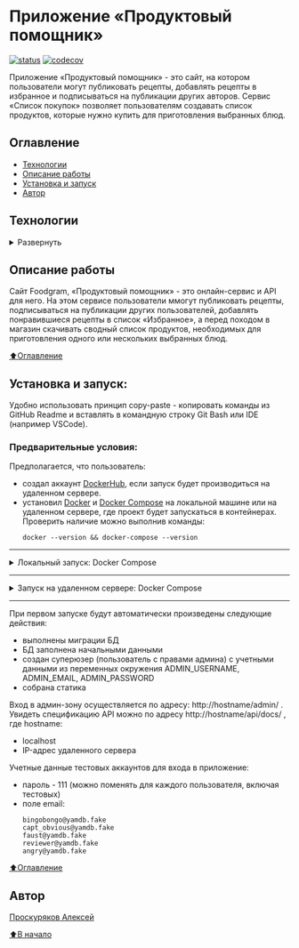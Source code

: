 # Приложение «Продуктовый помощник»
[![status](https://github.com/alexpro2022/foodgram-project-react/actions/workflows/foodgram_workflow.yml/badge.svg)](https://github.com/alexpro2022/foodgram-project-react/actions)
[![codecov](https://codecov.io/gh/alexpro2022/foodgram-project-react/branch/master/graph/badge.svg?token=4HIR16U0RJ)](https://codecov.io/gh/alexpro2022/foodgram-project-react)

Приложение «Продуктовый помощник» - это сайт, на котором пользователи могут публиковать рецепты, добавлять рецепты в избранное и подписываться на публикации других авторов. 
Сервис «Список покупок» позволяет пользователям создавать список продуктов, которые нужно купить для приготовления выбранных блюд. 


## Оглавление
- [Технологии](#технологии)
- [Описание работы](#описание-работы)
- [Установка и запуск](#установка-и-запуск)
- [Автор](#автор)



## Технологии
<details><summary>Развернуть</summary>

**Языки программирования, библиотеки и модули:**

[![Python](https://img.shields.io/badge/python-3.7%20%7C%203.8%20%7C%203.9%20%7C%203.10%20%7C%203.11-blue?logo=python)](https://www.python.org/)
[![base64](https://img.shields.io/badge/-base64-464646?logo=python)](https://docs.python.org/3/library/base64.html)
[![csv](https://img.shields.io/badge/-csv-464646?logo=python)](https://docs.python.org/3/library/csv.html)
[![os](https://img.shields.io/badge/-os-464646?logo=python)](https://docs.python.org/3/library/os.html)
[![re](https://img.shields.io/badge/-re-464646?logo=python)](https://docs.python.org/3/library/re.html)
[![shutil](https://img.shields.io/badge/-shutil-464646?logo=python)](https://docs.python.org/3/library/shutil.html)
[![sys](https://img.shields.io/badge/-sys-464646?logo=python)](https://docs.python.org/3/library/sys.html)
[![tempfile](https://img.shields.io/badge/-tempfile-464646?logo=python)](https://docs.python.org/3/library/tempfile.html)


**Фреймворк, расширения и библиотеки:**

[![Django](https://img.shields.io/badge/-Django-464646?logo=Django)](https://www.djangoproject.com/)
[![Django REST Framework](https://img.shields.io/badge/-Django%20REST%20Framework-464646?logo=drf)](https://www.django-rest-framework.org/)
[![DJoser](https://img.shields.io/badge/-DJoser-464646?logo=DJoser)](https://djoser.readthedocs.io/en/latest/)
[![django-filter](https://img.shields.io/badge/-django--filter-464646?logo=)](https://pypi.org/project/django-filter/)


**База данных:**

[![PostgreSQL](https://img.shields.io/badge/-PostgreSQL-464646?logo=PostgreSQL)](https://www.postgresql.org/)


**Тестирование:**

[![Pytest](https://img.shields.io/badge/-Pytest-464646?logo=Pytest)](https://docs.pytest.org/en/latest/)
[![Pytest-cov](https://img.shields.io/badge/-Pytest--cov-464646?logo=Pytest)](https://pytest-cov.readthedocs.io/en/latest/)
[![Coverage](https://img.shields.io/badge/-Coverage-464646?logo=Python)](https://coverage.readthedocs.io/en/latest/)


**CI/CD:**

[![GitHub_Actions](https://img.shields.io/badge/-GitHub_Actions-464646?logo=GitHub)](https://docs.github.com/en/actions)
[![docker_hub](https://img.shields.io/badge/-Docker_Hub-464646?logo=docker)](https://hub.docker.com/)
[![docker_compose](https://img.shields.io/badge/-Docker%20Compose-464646?logo=docker)](https://docs.docker.com/compose/)
[![Nginx](https://img.shields.io/badge/-NGINX-464646?logo=NGINX)](https://nginx.org/ru/)
[![gunicorn](https://img.shields.io/badge/-gunicorn-464646?logo=gunicorn)](https://gunicorn.org/)
[![Yandex.Cloud](https://img.shields.io/badge/-Yandex.Cloud-464646?logo=Yandex)](https://cloud.yandex.ru/)
[![Telegram](https://img.shields.io/badge/-Telegram-464646?logo=Telegram)](https://core.telegram.org/api)

[⬆️Оглавление](#оглавление)
</details>


## Описание работы
Сайт Foodgram, «Продуктовый помощник» - это онлайн-сервис и API для него. На этом сервисе пользователи ммогут публиковать рецепты, подписываться на публикации других пользователей, добавлять понравившиеся рецепты в список «Избранное», а перед походом в магазин скачивать сводный список продуктов, необходимых для приготовления одного или нескольких выбранных блюд.

[⬆️Оглавление](#оглавление)



## Установка и запуск:
Удобно использовать принцип copy-paste - копировать команды из GitHub Readme и вставлять в командную строку Git Bash или IDE (например VSCode).
### Предварительные условия:
Предполагается, что пользователь:
 - создал аккаунт [DockerHub](https://hub.docker.com/), если запуск будет производиться на удаленном сервере.
 - установил [Docker](https://docs.docker.com/engine/install/) и [Docker Compose](https://docs.docker.com/compose/install/) на локальной машине или на удаленном сервере, где проект будет запускаться в контейнерах. Проверить наличие можно выполнив команды:
    ```
    docker --version && docker-compose --version
    ```
<hr>
<details>
<summary>Локальный запуск: Docker Compose</summary> 

**!!! Для пользователей Windows обязательно выполнить команду:** иначе файл start.sh при клонировании будет бракован:
```
git config --global core.autocrlf false
```

1. Клонируйте репозиторий с GitHub и введите данные для переменных окружения (значения даны для примера, но их можно оставить):
```
git clone git@github.com:alexpro2022/foodgram-React-DRF.git && \
cd foodgram-React-DRF && \
cp env_example .env && \
nano .env
```

2. Из корневой директории проекта выполните команду:
```
docker compose -f infra/local/docker-compose.yml up -d --build
```
Проект будет развернут в трех docker-контейнерах (db, web, nginx) по адресу http://localhost.

3. Остановить docker и удалить контейнеры можно командой из корневой директории проекта:
```
docker compose -f infra/local/docker-compose.yml down
```
Если также необходимо удалить тома базы данных, статики и медиа:
```
docker compose -f infra/local/docker-compose.yml down -v
```
</details>
<hr>
<details>
<summary>Запуск на удаленном сервере: Docker Compose</summary>

1. Сделайте [форк](https://docs.github.com/en/get-started/quickstart/fork-a-repo) в свой репозиторий.

2. Создайте Actions.Secrets согласно списку ниже (значения указаны для примера) + переменные окружения из env_example файла:
```
PROJECT_NAME 
SECRET_KEY

CODECOV_TOKEN

DOCKERHUB_USERNAME
DOCKERHUB_PASSWORD

# Данные удаленного сервера и ssh-подключения:
HOST
USERNAME 
SSH_KEY 
PASSPHRASE

# Учетные данные Телеграм-бота для получения сообщения о успешном завершении workflow
TELEGRAM_USER_ID= 
TELEGRAM_BOT_TOKEN= 
```

3. Запустите вручную workflow, чтобы автоматически развернуть проект в трех docker-контейнерах (db, web, nginx) на удаленном сервере.
</details>
<hr>

При первом запуске будут автоматически произведены следующие действия:    
  * выполнены миграции БД
  * БД заполнена начальными данными
  * создан суперюзер (пользователь с правами админа) с учетными данными из переменных окружения ADMIN_USERNAME, ADMIN_EMAIL, ADMIN_PASSWORD
  * собрана статика 

Вход в админ-зону осуществляется по адресу: http://hostname/admin/ .
Увидеть спецификацию API можно по адресу http://hostname/api/docs/ , где hostname: 
  * localhost
  * IP-адрес удаленного сервера  

Учетные данные тестовых аккаунтов для входа в приложение:
  * пароль - 111 (можно поменять для каждого пользователя, включая тестовых)
  * поле email:
      ```
      bingobongo@yamdb.fake
      capt_obvious@yamdb.fake
      faust@yamdb.fake
      reviewer@yamdb.fake
      angry@yamdb.fake
      ```

[⬆️Оглавление](#оглавление)



## Автор
[Проскуряков Алексей](https://github.com/alexpro2022)

[⬆️В начало](#Приложение-«Продуктовый-помощник»)
